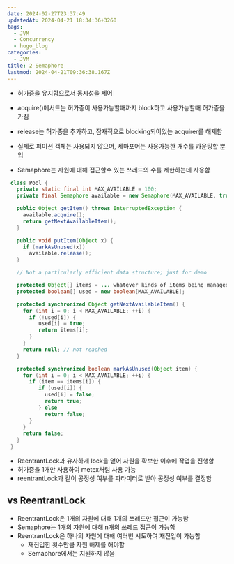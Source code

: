 ```yaml
---
date: 2024-02-27T23:37:49
updatedAt: 2024-04-21 18:34:36+3260
tags:
  - JVM
  - Concurrency
  - hugo_blog
categories:
  - JVM
title: 2-Semaphore
lastmod: 2024-04-21T09:36:38.167Z
---
```

* 허가증을 유지함으로서 동시성을 제어

* acquire()메서드는 허가증이 사용가능할때까지 block하고 사용가능할때 허가증을 가짐

* release는 허가증을 추가하고, 잠재적으로 blocking되어있는 acquirer를 해제함

* 실제로 퍼미션 객체는 사용되지 않으며, 세마포어는 사용가능한 개수를 카운팅할 뿐임

* Semaphore는 자원에 대해 접근할수 있는 쓰레드의 수를 제한하는데 사용함

```java
 class Pool {
   private static final int MAX_AVAILABLE = 100;
   private final Semaphore available = new Semaphore(MAX_AVAILABLE, true);

   public Object getItem() throws InterruptedException {
     available.acquire();
     return getNextAvailableItem();
   }

   public void putItem(Object x) {
     if (markAsUnused(x))
       available.release();
   }

   // Not a particularly efficient data structure; just for demo

   protected Object[] items = ... whatever kinds of items being managed
   protected boolean[] used = new boolean[MAX_AVAILABLE];

   protected synchronized Object getNextAvailableItem() {
     for (int i = 0; i < MAX_AVAILABLE; ++i) {
       if (!used[i]) {
          used[i] = true;
          return items[i];
       }
     }
     return null; // not reached
   }

   protected synchronized boolean markAsUnused(Object item) {
     for (int i = 0; i < MAX_AVAILABLE; ++i) {
       if (item == items[i]) {
          if (used[i]) {
            used[i] = false;
            return true;
          } else
            return false;
       }
     }
     return false;
   }
 }

```

* ReentrantLock과 유사하게 lock을 얻어 자원을 확보한 이후에 작업을 진행함
* 허가증을 1개만 사용하여 metex처럼 사용 가능
* reentrantLock과 같이 공정성 여부를 파라미터로 받아 공정성 여부를 결정함

## vs ReentrantLock

* ReentrantLock은 1개의 자원에 대해 1개의 쓰레드만 접근이 가능함
* Semaphore는 1개의 자원에 대해 n개의 쓰레드 접근이 가능함
* ReentrantLock은 하나의 자원에 대해 여러번 시도하여 재진입이 가능함
  * 재진입한 횟수만큼 자원 해제를 해야함
  * Semaphore에서는 지원하지 않음
